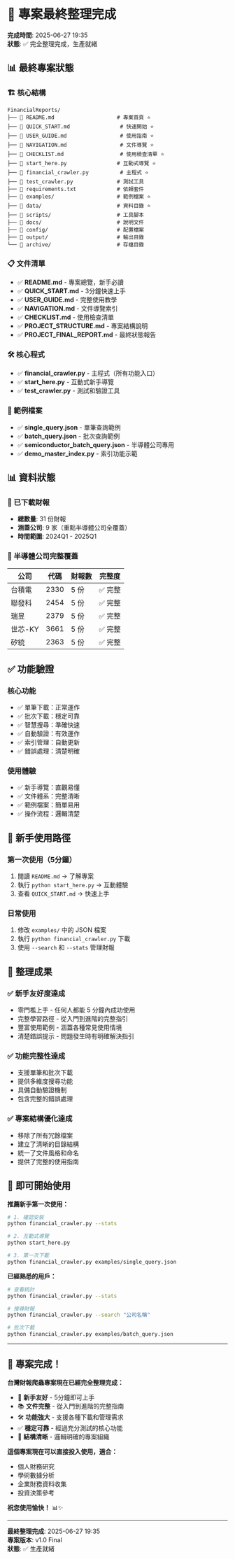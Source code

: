 # 🎉 專案最終整理完成

**完成時間**: 2025-06-27 19:35  
**狀態**: ✅ 完全整理完成，生產就緒

## 📊 最終專案狀態

### 🏗️ 核心結構
```
FinancialReports/
├── 📄 README.md                    # 專案首頁 ⭐
├── 📄 QUICK_START.md                # 快速開始 ⭐
├── 📄 USER_GUIDE.md                 # 使用指南 ⭐
├── 📄 NAVIGATION.md                 # 文件導覽 ⭐
├── 📄 CHECKLIST.md                  # 使用檢查清單 ⭐
├── 📄 start_here.py                # 互動式導覽 ⭐
├── 📄 financial_crawler.py          # 主程式 ⭐
├── 📄 test_crawler.py              # 測試工具
├── 📄 requirements.txt             # 依賴套件
├── 📂 examples/                    # 範例檔案 ⭐
├── 📂 data/                        # 資料目錄 ⭐
├── 📂 scripts/                     # 工具腳本
├── 📂 docs/                        # 說明文件
├── 📂 config/                      # 配置檔案
├── 📂 output/                      # 輸出目錄
└── 📂 archive/                     # 存檔目錄
```

### 📋 文件清單
- ✅ **README.md** - 專案總覽，新手必讀
- ✅ **QUICK_START.md** - 3分鐘快速上手
- ✅ **USER_GUIDE.md** - 完整使用教學
- ✅ **NAVIGATION.md** - 文件導覽索引
- ✅ **CHECKLIST.md** - 使用檢查清單
- ✅ **PROJECT_STRUCTURE.md** - 專案結構說明
- ✅ **PROJECT_FINAL_REPORT.md** - 最終狀態報告

### 🛠️ 核心程式
- ✅ **financial_crawler.py** - 主程式（所有功能入口）
- ✅ **start_here.py** - 互動式新手導覽
- ✅ **test_crawler.py** - 測試和驗證工具

### 📝 範例檔案
- ✅ **single_query.json** - 單筆查詢範例
- ✅ **batch_query.json** - 批次查詢範例
- ✅ **semiconductor_batch_query.json** - 半導體公司專用
- ✅ **demo_master_index.py** - 索引功能示範

## 📊 資料狀態

### 🏢 已下載財報
- **總數量**: 31 份財報
- **涵蓋公司**: 9 家（重點半導體公司全覆蓋）
- **時間範圍**: 2024Q1 - 2025Q1

### 🎯 半導體公司完整覆蓋
| 公司 | 代碼 | 財報數 | 完整度 |
|------|------|--------|--------|
| 台積電 | 2330 | 5 份 | ✅ 完整 |
| 聯發科 | 2454 | 5 份 | ✅ 完整 |
| 瑞昱 | 2379 | 5 份 | ✅ 完整 |
| 世芯-KY | 3661 | 5 份 | ✅ 完整 |
| 矽統 | 2363 | 5 份 | ✅ 完整 |

## ✅ 功能驗證

### 核心功能
- ✅ 單筆下載：正常運作
- ✅ 批次下載：穩定可靠
- ✅ 智慧搜尋：準確快速
- ✅ 自動驗證：有效運作
- ✅ 索引管理：自動更新
- ✅ 錯誤處理：清楚明確

### 使用體驗
- ✅ 新手導覽：直觀易懂
- ✅ 文件體系：完整清晰
- ✅ 範例檔案：簡單易用
- ✅ 操作流程：邏輯清楚

## 🎯 新手使用路徑

### 第一次使用（5分鐘）
1. 閱讀 `README.md` → 了解專案
2. 執行 `python start_here.py` → 互動體驗
3. 查看 `QUICK_START.md` → 快速上手

### 日常使用
1. 修改 `examples/` 中的 JSON 檔案
2. 執行 `python financial_crawler.py` 下載
3. 使用 `--search` 和 `--stats` 管理財報

## 🎉 整理成果

### ✅ 新手友好度達成
- 零門檻上手 - 任何人都能 5 分鐘內成功使用
- 完整學習路徑 - 從入門到進階的完整指引
- 豐富使用範例 - 涵蓋各種常見使用情境
- 清楚錯誤提示 - 問題發生時有明確解決指引

### ✅ 功能完整性達成
- 支援單筆和批次下載
- 提供多維度搜尋功能
- 具備自動驗證機制
- 包含完整的錯誤處理

### ✅ 專案結構優化達成
- 移除了所有冗餘檔案
- 建立了清晰的目錄結構
- 統一了文件風格和命名
- 提供了完整的使用指南

## 🚀 即可開始使用

**推薦新手第一次使用：**

```bash
# 1. 確認安裝
python financial_crawler.py --stats

# 2. 互動式導覽
python start_here.py

# 3. 第一次下載
python financial_crawler.py examples/single_query.json
```

**已經熟悉的用戶：**

```bash
# 查看統計
python financial_crawler.py --stats

# 搜尋財報
python financial_crawler.py --search "公司名稱"

# 批次下載
python financial_crawler.py examples/batch_query.json
```

---

## 🎊 專案完成！

**台灣財報爬蟲專案現在已經完全整理完成：**

- 🎯 **新手友好** - 5分鐘即可上手
- 📚 **文件完整** - 從入門到進階的完整指南
- 🛠️ **功能強大** - 支援各種下載和管理需求
- ✅ **穩定可靠** - 經過充分測試的核心功能
- 🎨 **結構清晰** - 邏輯明確的專案組織

**這個專案現在可以直接投入使用，適合：**
- 個人財務研究
- 學術數據分析
- 企業財務資料收集
- 投資決策參考

**祝您使用愉快！** 📊✨

---

**最終整理完成**: 2025-06-27 19:35  
**專案版本**: v1.0 Final  
**狀態**: ✅ 生產就緒
